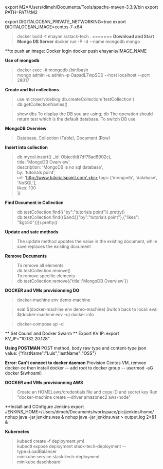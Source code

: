 export M2=/Users/dimeh/Documents/Tools/apache-maven-3.3.9/bin
export PATH=$PATH:$M2

export DIGITALOCEAN_PRIVATE_NETWORKING=true
export DIGITALOCEAN_IMAGE=centos-7-x64

> docker build -t ehayanis/stack-tech .
=======
**Download and Start Mongo DB Server**
> docker run -P -d --name mongodb mongo

**to push an image:
Docker login 
docker push ehayanis/IMAGE_NAME

**Use of mongodb**
> docker exec -it mongodb /bin/bash <br>
> mongo admin -u admin -p OapsdL7wpSD0 --host localhost --port 28017

**Create and list collections**
> use microserviceblog
> db.createCollection('testCollection')
> db.getCollectionNames() 

> show dbs
To display the DB you are using;
> db 
The operation should return test which is the default database. To switch DB 
> use <database>


**MongoDB Overview**
> Database, Collection (Table), Document (Row)

**Insert into collection**
> db.mycol.insert({
     _id: ObjectId(7df78ad8902c),<br>
     title: 'MongoDB Overview', <br>
     description: 'MongoDB is no sql database',<br>
     by: 'tutorials point',<br>
     url: 'http://www.tutorialspoint.com',<br>
     tags: ['mongodb', 'database', 'NoSQL'],<br>
     likes: 100<br>
  })
  
**Find Document in Collection**
> db.testCollection.find({"by":"tutorials point"}).pretty() <br>
> db.testCollection.find({$and:[{"by":"tutorials point"},{"likes": "$gt:50"}]}).pretty()

**Update and sate methods**
> The update method updates the value in the existing document, while save replaces the existing document 

**Remove Documents**
> To remove all elements <br> 
db.testCollection.remove() <br>
> To remove specific elements <br>
db.testCollection.remove({'title':'MongoDB Overview'})


**DOCKER and VMs provisionning DO**
> docker-machine env demo-machine 

> eval $(docker-machine env demo-machine)
> Switch back to local: eval $(docker-machine env -u)
> docker info 

> docker-compose up -d


** Set Counsl and Docker Swarm ** 
Export KV IP: 
export KV_IP="10.132.20.128"

**Using POSTMAN** 
POST method, body raw type and content-type json 
value: {"firstName":"Luis","lastName":"OSS"}


**Error: Can't connect to docker daemon**
Provision Centos VM, remvoe docker-ce then install docker 
-- add root to docker group 
-- usermod -aG docker $(whoami)

**DOCKER and VMs provisionning AWS**
> Create an HOME/.aws/credentials file and copy ID and secret key 
> Run "docker-machine create --driver amazonec2 aws-node"

**Install and COnfigure Jenkins
export JENKINS_HOME=/Users/dimeh/Documents/workspace/pic/jenkins/home/
nohup java -jar jenkins.was &
nohup java -jar jenkins.war > output.log 2>&1 &  

**Kubernetes**  
> kubectl create -f deployment.yml  
> kubectl expose deployment stack-tech-deployment --type=LoadBalancer  
> minikube service stack-tech-deployment  
> minikube daschboard
